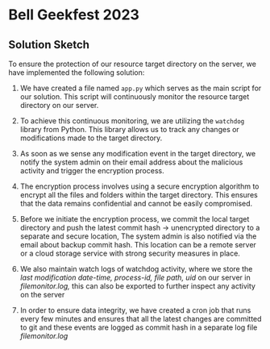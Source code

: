 # Bell Geekfest 2023

## Solution Sketch

To ensure the protection of our resource target directory on the server, we have implemented the following solution:

1. We have created a file named `app.py` which serves as the main script for our solution. This script will continuously monitor the resource target directory on our server.


2. To achieve this continuous monitoring, we are utilizing the `watchdog` library from Python. This library allows us to track any changes or modifications made to the target directory.

3. As soon as we sense any modification event in the target directory, we notify the system admin on their email address about the malicious activity and trigger the encryption process.

4. The encryption process involves using a secure encryption algorithm to encrypt all the files and folders within the target directory. This ensures that the data remains confidential and cannot be easily compromised.

5. Before we initiate the encryption process, we commit the local target directory and push the latest commit hash -> unencrypted directory to a separate and secure location, The system admin is also notified via the email about backup commit hash. This location can be a remote server or a cloud storage service with strong security measures in place.

6. We also maintain watch logs of watchdog activity, where we store the *last modification date-time, process-id, file path, uid* on our server in *filemonitor.log,* this can also be exported to further inspect any activity on the server

7. In order to ensure data integrity, we have created a cron job that runs every few minutes and ensures that all the latest changes are committed to git <local> and these events are logged as commit hash in a separate log file *filemonitor.log*

